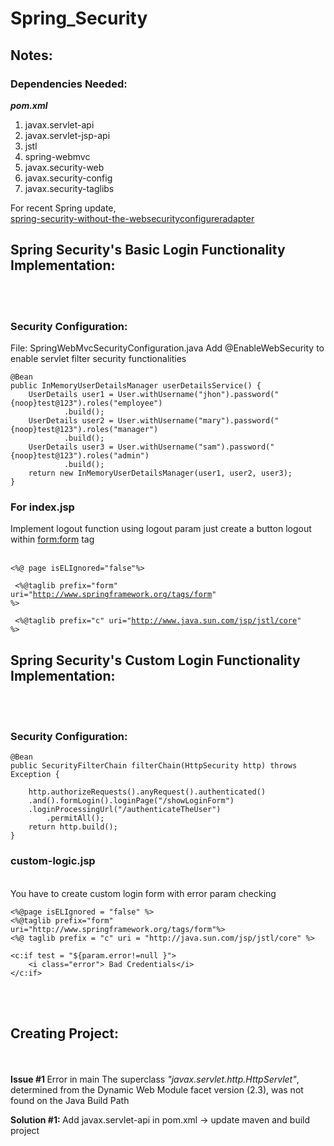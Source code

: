 # Spring_Security

<h2>Notes:</h2>

<h3 style="color='red';">Dependencies Needed: </h3>
<b><i>pom.xml</b></i> <br>
<ol>
<li>javax.servlet-api</li>
<li>javax.servlet-jsp-api</li>
<li>jstl</li>
<li>spring-webmvc</li>
<li>javax.security-web</li>
<li>javax.security-config</li>
<li>javax.security-taglibs</li>

</ol>
For recent Spring update,<br>
<a href="https://spring.io/blog/2022/02/21/spring-security-without-the-websecurityconfigureradapter">spring-security-without-the-websecurityconfigureradapter</a>

<h2>Spring Security's Basic Login Functionality Implementation:</h2>
<br><br>
<h3>Security Configuration:</h3>

File: SpringWebMvcSecurityConfiguration.java
Add @EnableWebSecurity to enable servlet filter security functionalities

	@Bean
	public InMemoryUserDetailsManager userDetailsService() {
		UserDetails user1 = User.withUsername("jhon").password("{noop}test@123").roles("employee")
				.build();
		UserDetails user2 = User.withUsername("mary").password("{noop}test@123").roles("manager")
				.build();
		UserDetails user3 = User.withUsername("sam").password("{noop}test@123").roles("admin")
				.build();
		return new InMemoryUserDetailsManager(user1, user2, user3);
	}


<h3>For index.jsp</h3>

Implement logout function using logout param just create a button logout within <form:form> tag<br><br>
<code>
 <%@ page isELIgnored="false"%>
  <br><br>
<%@taglib prefix="form" uri="http://www.springframework.org/tags/form" %>
<br><br>
<%@taglib prefix="c" uri="http://www.java.sun.com/jsp/jstl/core" %>
 </code>

<h2>Spring Security's Custom Login Functionality Implementation:</h2>
<br><br>
<h3>Security Configuration:</h3>

	@Bean
	public SecurityFilterChain filterChain(HttpSecurity http) throws Exception {

		http.authorizeRequests().anyRequest().authenticated()
		.and().formLogin().loginPage("/showLoginForm")
		.loginProcessingUrl("/authenticateTheUser")
			.permitAll();
		return http.build();
	}

<h3> custom-logic.jsp</h3><br>
You have to create custom login form with error param checking<br>
<code>
<%@page isELIgnored = "false" %>
<%@taglib prefix="form" uri="http://www.springframework.org/tags/form"%>
<%@ taglib prefix = "c" uri = "http://java.sun.com/jsp/jstl/core" %></code>

	<c:if test = "${param.error!=null }">
		<i class="error"> Bad Credentials</i>
	</c:if>

<br><br>



<h2>Creating Project:</h2>
<br><br>
<b> Issue #1 </b>
Error in main
The superclass <i>"javax.servlet.http.HttpServlet"</i>, determined from the Dynamic Web Module facet version (2.3), was not found on the Java 
 Build Path
 
 <b> Solution #1: </b>
 Add javax.servlet-api in pom.xml -> update maven and build project
